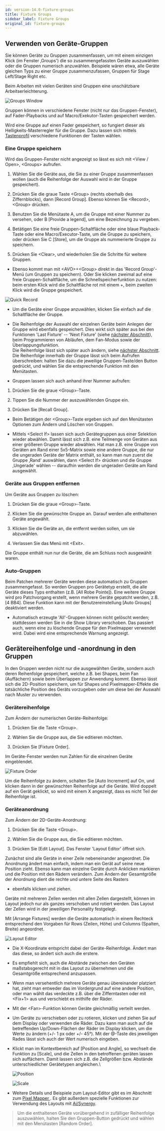 ```yaml
---
id: version-14.0-fixture-groups
title: Fixture Groups
sidebar_label: Fixture Groups
original_id: fixture-groups
---
```


Verwenden von Geräte-Gruppen
----------------------------

Sie können Geräte zu Gruppen zusammenfassen, um mit einem einzigen Klick
(im Fenster ‚Groups') die so zusammengefassten Geräte auszuwählen oder
die Gruppen numerisch anzuwählen. Beispiele wären etwa, alle Geräte
gleichen Typs zu einer Gruppe zusammenzufassen, Gruppen für Stage
Left/Stage Right etc.

Beim Arbeiten mit vielen Geräten sind Gruppen eine unschätzbare
Arbeitserleichterung.

![Groups Window](/docs/images/Groups-Window.png)

Gruppen können in verschiedene Fenster (nicht nur das Gruppen-Fenster),
auf Fader-Playbacks und auf Macro/Exekutor-Tasten gespeichert werden.

Wird eine Gruppe auf einen Fader gespeichert, so fungiert dieser als
Helligkeits-Masterregler für die Gruppe. Dazu lassen sich mittels [Tastenprofil](../system-settings/key-profiles.md) verschiedene Funktionen der Tasten
wählen. 

### Eine Gruppe speichern

[](https://youtu.be/E8QxOKT5TCA?t=20 "Recording Groups")

Wird das Gruppen-Fenster nicht angezeigt so lässt es sich mit \<View /
Open\>, \<Groups\> aufrufen.

1. Wählen Sie die Geräte aus, die Sie zu einer Gruppe zusammen­fassen
wollen (auch die Reihenfolge der Auswahl wird in der Gruppe
gespeichert).

2. Drücken Sie die graue Taste \<Group\> (rechts oberhalb des
Ziffernblocks), dann \[Record Group\]. Ebenso können Sie \<Record\>,
\<Group\> drücken.

3. Benutzen Sie die Menütaste A, um die Gruppe mit einer Nummer zu
versehen, oder B \[Provide a legend\], um eine Bezeichnung zu vergeben.

4. Betätigen Sie eine freie Gruppen-Schaltfläche oder eine blaue
Playback-Taste oder eine Macro/Executor-Taste, um die Gruppe zu
speichern, oder drücken Sie C \[Store\], um die Gruppe als nummerierte
Gruppe zu speichern.

5. Drücken Sie \<Clear\>, und wiederholen Sie die Schritte für weitere
Gruppen.

-   Ebenso kommt man mit \<AVO\>+\<Group\> direkt in das 'Record
    Group'-Menü (um Gruppen zu speichern). Oder Sie klicken zweimal auf
    eine freie Gruppen-Schaltfläche, um die Schnellspeicher­funktion zu
    nutzen: beim ersten Klick wird die Schaltfläche rot mit einem +,
    beim zweiten Klick wird die Gruppe gespeichert.

![Quick Record](/docs/images/Quick-Record.png)

-   Um die Geräte einer Gruppe anzuwählen, klicken Sie einfach auf die
    Schaltfläche der Gruppe.

-   Die Reihenfolge der Auswahl der einzelnen Geräte beim Anlegen der
    Gruppe wird ebenfalls gespeichert. Dies wirkt sich später aus bei
    den Funktionen 'Last Fixture' -- 'Next Fixture' (siehe [nächster
    Abschnitt](../controlling-fixtures/fixture-groups.md#gerätereihenfolge-und--anordnung-in-den-gruppen)), beim Programmieren von Abläufen, dem Fan-Modus sowie der
    Überlappungsfunktion.\
	Die Reihenfolge lässt sich später auch
    ändern, siehe [nächster Abschnitt](../controlling-fixtures/fixture-groups.md#gerätereihenfolge-und--anordnung-in-den-gruppen).\
    Die Reihenfolge innerhalb der Gruppe lässt sich beim Aufrufen
    überschreiben: halten Sie dazu die jeweilige Gruppen-Taste/den
    Button gedrückt, und wählen Sie die entsprechende Funktion mit den
    Menütasten.

-   Gruppen lassen sich auch anhand ihrer Nummer aufrufen:

1. Drücken Sie die graue \<Group\>-Taste.

2. Tippen Sie die Nummer der auszuwählenden Gruppe ein.

3. Drücken Sie \[Recall Group\].

-   Beim Betätigen der \<Group\>-Taste ergeben sich auf den Menütasten
    Optionen zum Ändern und Löschen von Gruppen.

-   Mittels \<Select If\> lassen sich auch Gerätegruppen aus einer
    Selektion wieder abwählen. Damit lässt sich z.B. eine Teilmenge von
    Geräten aus einer größeren Gruppe wieder abwählen. Hat man z.B. eine
    Gruppe von Geräten am Rand einer 5x5-Matrix sowie eine andere
    Gruppe, die nur die ungeraden Geräte der Matrix enthält, so kann man
    nun zuerst die Gruppe ‚Rand' auswählen, dann \<Select If\> drücken
    und die Gruppe ‚Ungerade' wählen -- daraufhin werden die ungeraden
    Geräte am Rand ausgewählt.

### Geräte aus Gruppen entfernen

Um Geräte aus Gruppen zu löschen:

1.  Drücken Sie die graue \<Group\>-Taste.

2.  Klicken Sie die gewünschte Gruppe an. Darauf werden alle enthaltenen
    Geräte angewählt.

3.  Klicken Sie die Geräte an, die entfernt werden sollen, um sie
    abzuwählen.

4.  Verlassen Sie das Menü mit \<Exit\>.

Die Gruppe enthält nun nur die Geräte, die am Schluss noch ausgewählt
waren.

### Auto-Gruppen

Beim Patchen mehrerer Geräte werden diese automatisch zu Gruppen
zusammengefasst. So werden Gruppen pro Gerätetyp erstellt, die alle
Geräte dieses Typs enthalten (z.B. \[All Robe Pointe\]). Eine weitere
Gruppe wird pro Patchvorgang erstellt, wenn mehrere Geräte gepatcht
werden, z.B. \[4 BB4\]. Diese Funktion kann mit der Benutzereinstellung
\[Auto Groups\] deaktiviert werden.

-	Automatisch erzeugte 'All'-Gruppen können nicht gelöscht werden;
	stattdessen werden Sie in die Show Library verschoben. Das passiert 
	auch, wenn eine zu löschende Gruppe für den Pixelmapper verwendet 
	wird. Dabei wird eine entsprechende Warnung angezeigt.

Gerätereihenfolge und -anordnung in den Gruppen
------------------------------------------------

In den Gruppen werden nicht nur die ausgewählten Geräte, sondern auch
deren Reihenfolge gespeichert, welche z.B. bei Shapes, beim Fan
(Auffächern) sowie beim Überlappen zur Anwendung kommt. Ebenso lässt
sich die 2D-Position speichern, um für Shapes und Pixelmapper-Effekte
die tatsächliche Position des Geräts vorzugeben oder um diese bei der
Auswahl nach Muster zu verwenden.

### Gerätereihenfolge

[](https://youtu.be/2TqYjvGoGXQ?t=20 "Fixture Order")

Zum Ändern der numerischen Geräte-Reihenfolge:

1.  Drücken Sie die Taste \<Group\>.

2.  Wählen Sie die Gruppe aus, die Sie editieren möchten.

3.  Drücken Sie \[Fixture Order\].

Im Geräte-Fenster werden nun Zahlen für die einzelnen Geräte
eingeblendet.

![Fixture Order](/docs/images/Fixture-Order.png)

Um die Reihenfolge zu ändern, schalten Sie \[Auto Increment\] auf On,
und klicken dann in der gewünschten Reihenfolge auf die Geräte. Wird
doppelt auf ein Gerät geklickt, so wird mit einem X angezeigt, dass es
nicht Teil der Reihenfolge ist.

### Geräteanordnung

[](https://youtu.be/9S5nQmVpPNs?t=20 "Fixture Layout")

Zum Ändern der 2D-Geräte-Anordnung:

1.  Drücken Sie die Taste \<Group\>.

2.  Wählen Sie die Gruppe aus, die Sie editieren möchten.

3.  Drücken Sie \[Edit Layout\]. Das Fenster 'Layout Editor' öffnet
sich.

Zunächst sind alle Geräte in einer Zeile nebeneinander angeordnet. Die
Anordnung ändert man einfach, indem man ein Gerät auf seine neue
Position zieht. Ebenso kann man einzelne Geräte durch Anklicken
markieren und die Position mit den Rädern verändern. Zum Ändern der
Gesamtgröße der Anordnung dient die rechte und untere Seite des Rasters
- ebenfalls klicken und ziehen.

Geräte mit mehreren Zellen werden mit allen Zellen dargestellt, können
im Layout jedoch nur als ganzes verschoben und rotiert werden. Das
Layout der Zellen wird in der jeweiligen Personality festgelegt.

Mit \[Arrange Fixtures\] werden die Geräte automatisch in einem Rechteck
entsprechend den Vorgaben für Rows (Zeilen, Höhe) und Columns (Spalten,
Breite) angeordnet.

![Layout Editor](/docs/images/Layout-Editor.png)

-   Die X-Koordinate entspricht dabei der Geräte-Reihenfolge. Ändert man
    das diese, so ändert sich auch die erstere.

-   Es empfiehlt sich, auch die Abstände zwischen den Geräten
    maßstabsgerecht mit in das Layout zu übernehmen und die Gesamtgröße
    entsprechend anzupassen.

-   Wenn man versehentlich mehrere Geräte genau übereinander platziert
    hat, zieht man entweder das im Vordergrund auf eine andere Position,
    oder man wählt das verdeckte z.B. über die Zifferntasten oder mit
    \<Fix+1\> aus und verschiebt es mithilfe der Räder.

-   Mit der \<Fan\>-Funktion können Geräte gleichmäßig verteilt werden.

-   Um Geräte zu verschieben oder zu rotieren, klicken und ziehen Sie
    auf dem Display oder verwenden die Räder. Dazu kann man auch auf die
    betreffenden Up/Down-Flächen der Räder im Display klicken, um die
    Werte zu ändern (+/- 1 px oder +/- 45°). Mit der @-Taste des
    jeweiligen Rades lässt sich auch der Wert numerisch eingeben.

-   Klickt man im Kontextbereich auf \[Position and Angle\], so wechselt
    die Funktion zu \[Scale\], und die Zellen in den betroffenen geräten
    lassen sich auffächern. Damit lassen sich z.B. die Zellgrößen bzw.
    Abstände unterschiedlicher Gerätetypen angleichen.\

    ![Position](/docs/images/Position-2.png)

    ![Scale](/docs/images/Scale.png)

-   Weitere Details und Beispiele zum Layout-Editor gibt es im Abschnitt
    zum [Pixel Mapper ](../effects/pixel-mapper.md). Es gibt außerdem
    spezielle Funktionen zur Verwendung des Layouts mit [Ai/Synergy](../synergy/operating-synergy.md#verwendung-des-layout-editors-mit-ai).

> Um die enthaltenen Geräte vorübergehend in zufälliger Reihenfolge auszuwählen, halten Sie den Gruppen-Button gedrückt und wählen mit den Menütasten \[Random Order\].
